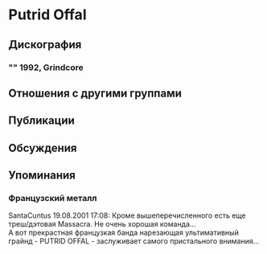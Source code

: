 # Putrid Offal



## Дискография

### "" 1992, Grindcore




## Отношения с другими группами


## Публикации


## Обсуждения


## Упоминания

### Французский металл

SantaCuntus 19.08.2001 17:08:
Кроме вышеперечисленного есть еще треш/дэтовая Massacra. Не очень хорошая команда...<BR>А вот прекрастная французкая банда нарезающая ультимативный грайнд - PUTRID OFFAL - заслуживает самого пристального внимания...

